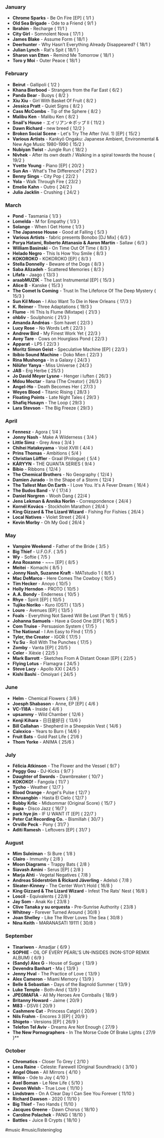 ### January
* **Chrome Sparks** - Be On Fire [EP] { 1/1 }
* **Old Sea Brigade** - Ode to a Friend { 9/1 }
* **Ibrahim** - Recharge { 11/1 }
* **City Girl** - Somnolent Nova { 17/1 }
* **James Blake** - Assume Form { 18/1 }
* **Deerhunter** - Why Hasn’t Everything Already Disappeared? { 18/1 }
* **Julian Lynch** - Rat's Spit { 18/1 }
* **Sharon van Etten** - Remind Me Tomorrow { 18/1 }
* **Toro y Moi** - Outer Peace { 18/1 }

### February
* **Beirut** - Gallipoli { 1/2 }
* **Khana Bierbood** - Strangers from the Far East { 6/2 }
* **Panda Bear** - Buoys { 8/2 }
* **Xiu Xiu** - Girl With Basket Of Fruit { 8/2 }
* **Jessica Pratt** - Quiet Signs { 8/2 }
* **Cass McCombs** - Tip of the Sphere { 8/2 }
* **Malibu Ken** - Malibu Ken { 8/2 }
* **Snail's House** - エイリアン☆ポップ II { 11/2 }
* **Dawn Richard** - new breed { 12/2 }
* **Broken Social Scene** - Let's Try The After (Vol. 1) [EP] { 15/2 }
* **Various Artists** - Kankyō Ongaku: Japanese Ambient, Environmental & New Age Music 1980-1990 { 15/2 }
* **Nubiyan Twist** - Jungle Run { 18/2 }
* **Nivhek** - After its own death / Walking in a spiral towards the house { 19/2 }
* **Yvette Young** - Piano [EP] { 20/2 }
* **Sun An** - What's The Difference? { 21/2 }
* **Benny Sings** - City Pop { 22/2 }
* **Yola** - Walk Through Fire { 23/2 }
* **Emelie Kahn** - Outro { 24/2 }
* **Julia Jacklin** - Crushing { 24/2 }

### March
* **Pond** - Tasmania { 1/3 }
* **Lomelda** - M for Empathy { 1/3 }
* **Solange** - When I Get Home { 1/3 }
* **The Japanese House** - Good at Falling { 5/3 }
* **Various Artists** - fabric presents Bonobo [DJ Mix] { 6/3 }
* **Porya Hatami, Roberto Attanasio & Aaron Martin** - Sallaw { 6/3 }
* **William Basinski** - On Time Out Of Time { 8/3 }
* **Helado Negro** - This Is How You Smile { 8/3 }
* **KOKOROKO** - KOKOROKO [EP] { 8/3 }
* **Stella Donnelly** - Beware of the Dogs { 8/3 }
* **Saba Alizadeh** - Scattered Memories { 8/3 }
* **Lifafa** - Jaago { 13/3 }
* **araabMUZIK** - The Last Instrumental [EP] { 15/3 }
* **Alice B** - Kanske { 15/3 }
* **The Comet Is Coming** - Trust In The Lifeforce Of The Deep Mystery { 15/3 }
* **Sun Kil Moon** - I Also Want To Die in New Orleans { 17/3 }
* **K. Reimer** - Three Adaptations { 19/3 }
* **Flume** - Hi This Is Flume (Mixtape) { 21/3 }
* **ohbliv** - Soulphonic { 21/3 }
* **Amanda Andréas** - Som havet { 22/3 }
* **Lucy Rose** - No Words Left { 22/3 }
* **Andrew Bird** - My Finest Work Yet { 22/3 }
* **Avey Tare** - Cows on Hourglass Pond { 22/3 }
* **Apparat** - LP5 { 22/3 }
* **Moritz Simon Geist** - Speculative Machine [EP] { 22/3 }
* **Ibibio Sound Machine** - Doko Mien { 22/3 }
* **Rina Mushonga** - In a Galaxy { 24/3 }
* **Nilüfer Yanya** - Miss Universe { 24/3 }
* **JAB** - Erg Herbe { 25/3 }
* **Jo David Meyer Lysne** - Henger i luften { 26/3 }
* **Mdou Moctar** - Ilana (The Creator) { 26/3 }
* **Angel-Ho** - Death Becomes Her { 27/3 }
* **Weyes Blood** - Titanic Rising { 28/3 }
* **Floating Points** - Late Night Tales { 29/3 }
* **Shafiq Husayn** - The Loop { 29/3 }
* **Lara Stevson** - The Big Freeze { 29/3 }

### April
* **Fennesz** - Agora { 1/4 }
* **Jonny Nash** - Make A Wilderness { 3/4 } 
* **Little Simz** - Grey Area { 3/4 }
* **Chihei Hatakeyama** - Void XVIII { 4/4 }
* **Prins Thomas** - Ambitions { 5/4 }
* **Christian Löffler** - Graal (Prologue) { 5/4 }
* **KÁRYYN** - THE QUANTA SERIES { 9/4 }
* **Bibio** - Ribbons { 12/4 }
* **The Chemical Brothers** - No Geography { 12/4 }
* **Damien Jurado** - In the Shape of a Storm { 12/4 }
* **The Tallest Man On Earth** - I Love You. It's A Fever Dream { 16/4 } 
* **The Budos Band** - V { 17/4 }
* **Daniel Norgren** - Wooh Dang { 22/4 }
* **Jens Lekman & Annika Norlin** - Correspondence { 24/4 }
* **Kornél Kovács** - Stockholm Marathon { 26/4 }
* **King Gizzard & The Lizard Wizard** - Fishing For Fishies { 26/4 }
* **Local Natives** - Violet Street { 26/4 }
* **Kevin Morby** - Oh My God { 26/4 }

### May
* **Vampire Weekend** - Father of the Bride { 3/5 }
* **Big Thief** - U.F.O.F. { 3/5 }
* **Wy** - Softie { 7/5 }
* **Ana Roxanne** - ~~~ [EP] { 8/5 }
* **Meitei** - Komachi { 8/5 }
* **Jonny Nash, Suzanne Kraft** - MATstudio 1 { 8/5 }
* **Mac DeMarco** - Here Comes The Cowboy { 10/5 }
* **Tim Hecker** - Anoyo { 10/5 }
* **Holly Herndon** - PROTO { 10/5 }
* **A.A. Bondy** - Enderness { 10/5 }
* **Rhye** - Spirit [EP] { 10/5 }
* **Tujiko Noriko** - Kuro (OST) { 13/5 }
* **Loure** - Avenues [EP] { 13/5 }
* **Foals** - Everything Not Saved Will Be Lost (Part 1) { 16/5 }
* **Johanna Samuels** - Have a Good One [EP] { 16/5 }
* **Com Truise** - Persuasion System { 17/5 }
* **The National** - I Am Easy to FInd { 17/5 }
* **Tyler, the Creator** - IGOR { 17/5 }
* **Yu Su** - Roll With The Punches { 17/5 }
* **Zomby** - Vanta [EP] { 20/5 }
* **Celer** - Xièxie { 22/5 }
* **Mark Barrott** - Sketches From A Distant Ocean [EP] { 22/5 }
* **Flying Lotus** - Flamagra { 24/5 }
* **Steve Lacy** - Apollo XXI { 24/5 }
* **Kishi Bashi** - Omoiyari { 24/5 }

### June
* **Helm** - Chemical Flowers { 3/6 }
* **Joesph Shabason** - Anne, EP [EP] { 4/6 }
* **VC-118A** - Inside { 4/6 }
* **upsammy** - Wild Chamber { 12/6 }
* **Kenji Kihara** - 日日是好日 { 13/6 }
* **Bill Callahan** - Shepherd in a Sheepskin Vest { 14/6 }
* **Calexico** - Years to Burn { 14/6 }
* **Fruit Bats** - Gold Past Life { 21/6 }
* **Thom Yorke** - ANIMA { 25/6 }

### July
* **Félicia Atkinson** - The Flower and the Vessel { 9/7 }
* **Peggy Gou** - DJ-Kicks { 9/7 }
* **Daughter of Swords** - Dawnbreaker { 10/7 }
* **KOKOKO!** - Fangola { 11/7 }
* **Tycho** - Weather { 12/7 }
* **Blood Orange** - Angel's Pulse { 12/7 }
* **Khruangbin** - Hasta El Cielo { 12/7 }
* **Bobby Krlic** - Midsommar (Original Score) { 15/7 }
* **Rupa** - Disco Jazz { 16/7 }
* **park hye jin** - IF U WANT IT [EP] { 22/7 }
* **Peter Cat Recording Co.** - Bismillah { 30/7 }
* **Orville Peck** - Pony { 31/7 }
* **Aditi Ramesh** - Leftovers [EP] { 31/7 }

### August
* **Mim Suleiman** - Si Bure { 1/8 }
* **Clairo** - Immunity { 2/8 }
* **Moon Diagrams** - Trappy Bats { 2/8 }
* **Siavash Amini** - Serus [EP] { 2/8 }
* **Marja Ahti** - Vegetal Negatives { 7/8 }
* **Andreas Söderström & Rickard Jäverling** - Adelsö { 7/8 }
* **Sleater-Kinney** - The Center Won't Hold { 16/8 }
* **King Gizzard & The Lizard Wizard** - Infest The Rats' Nest { 16/8 }
* **Loscil** - Equivalents { 22/8 }
* **Jay Som** - Anak Ko { 23/8 }
* **Clive Tanaka y su orquesta** - Pre-Sunrise Authority { 23/8 }
* **Whitney** - Forever Turned Around { 30/8 }
* **Joan Shelley** - Like The RIver Loves The Sea { 30/8 }
* **Nina Keith** - MARANASATI 19111 { 30/8 }

### September
* **Tinariwen** - Amadjar { 6/9 }
* **SOPHIE** - OIL OF EVERY PEARL'S UN-INSIDES (NON-STOP REMIX ALBUM) { 6/9 }
* **(Sandy) Alex G** - House of Sugar { 13/9 }
* **Devendra Banhart** - Ma { 13/9 }
* **Jenny Hval** - The Practice of Love { 13/9 }
* **Alex Cameron** - Miami Memory { 13/9 }
* **Belle & Sebastian** - Days of the Bagnold Summer { 13/9 }
* **Luke Temple** - Both-And { 13/9 }
* **JPEGMAFIA** - All My Heroes Are Cornballs { 18/9 }
* **Britanny Howard** - Jaime { 20/9 }
* **M83** - DSVII { 20/9 }
* **Cashmere Cat** - Princess Catgirl { 20/9 }
* **Nils Frahm** - Encores 3 [EP] { 20/9 }
* **Shigeto** - Versions [EP] { 26/9 }
* **Telefon Tel Aviv** - Dreams Are Not Enough { 27/9 }
* **The New Pornographers** - In The Morse Code Of Brake Lights { 27/9 }**

### October
* **Chromatics** - Closer To Grey { 2/10 }
* **Lena Raine** - Celeste: Farewell (Original Soundtrack) { 3/10 }
* **Angel Olsen** - All Mirrors { 4/10 }
* **Wilco** - Ode to Joy { 4/10 }
* **Axel Boman** - Le New Life { 5/10 }
* **Devon Welsh** - True Love { 11/10 }
* **Lindstrøm** - On A Clear Day I Can See You Forever { 11/10 }
* **Richard Dawson** - 2020 { 11/10 }
* **Big Thief** - Two Hands { 11/10 }
* **Jacques Greene** - Dawn Chorus { 18/10 }
* **Caroline Polachek** - PANG { 18/10 }
* **Battles** - Juice B Crypts { 18/10 }

#music #music/listeninglog
